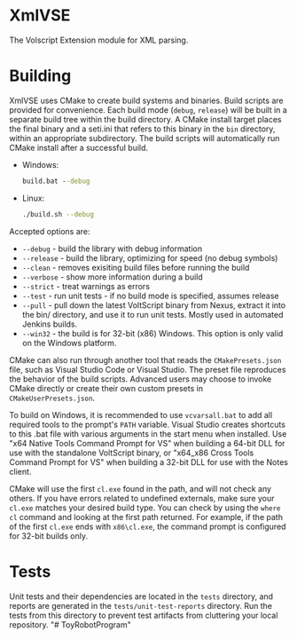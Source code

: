 # XmlVSE
The Volscript Extension module for XML parsing.

# Building
XmlVSE uses CMake to create build systems and binaries. Build scripts are provided for convenience. Each build mode (`debug`, `release`) will be built in a separate build tree within the build directory. A CMake install target places the final binary and a seti.ini that refers to this binary in the `bin` directory, within an appropriate subdirectory. The build scripts will automatically run CMake install after a successful build.

- Windows:
  ```cmd
  build.bat --debug
  ```

- Linux:
  ```sh
  ./build.sh --debug
  ```

Accepted options are:
* `--debug` - build the library with debug information
* `--release` - build the library, optimizing for speed (no debug symbols)
* `--clean` - removes exisiting build files before running the build
* `--verbose` - show more information during a build
* `--strict` - treat warnings as errors
* `--test` - run unit tests - if no build mode is specified, assumes release
* `--pull` - pull down the latest VoltScript binary from Nexus, extract it into the bin/ directory, and use it to run unit tests. Mostly used in automated Jenkins builds.
* `--win32` - the build is for 32-bit (x86) Windows. This option is only valid on the Windows platform.

CMake can also run through another tool that reads the `CMakePresets.json` file, such as Visual Studio Code or Visual Studio. The preset file reproduces the behavior of the build scripts. Advanced users may choose to invoke CMake directly or create their own custom presets in `CMakeUserPresets.json`.

To build on Windows, it is recommended to use `vcvarsall.bat` to add all required tools to the prompt's `PATH` variable. Visual Studio creates shortcuts to this .bat file with various arguments in the start menu when installed. Use "x64 Native Tools Command Prompt for VS" when building a 64-bit DLL for use with the standalone VoltScript binary, or "x64_x86 Cross Tools Command Prompt for VS" when building a 32-bit DLL for use with the Notes client.

CMake will use the first `cl.exe` found in the path, and will not check any others. If you have errors related to undefined externals, make sure your `cl.exe` matches your desired build type. You can check by using the `where cl` command and looking at the first path returned. For example, if the path of the first `cl.exe` ends with `x86\cl.exe`, the command prompt is configured for 32-bit builds only.

# Tests
Unit tests and their dependencies are located in the `tests` directory, and reports are generated in the `tests/unit-test-reports` directory. Run the tests from this directory to prevent test artifacts from cluttering your local repository.
"# ToyRobotProgram" 
